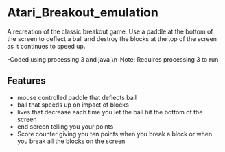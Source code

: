 # Atari_Breakout_emulation
A recreation of the classic breakout game. Use a paddle at the bottom of the screen to deflect a ball and destroy the blocks at the top of the screen as it continues to speed up.

-Coded using processing 3 and java
\n-Note: Requires processing 3 to run

Features
---------
- mouse controlled paddle that deflects ball
- ball that speeds up on impact of blocks
- lives that decrease each time you let the ball hit the bottom of the screen
- end screen telling you your points
- Score counter giving you ten points when you break a block or when you break all the blocks on the screen
